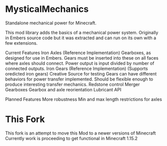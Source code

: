 # MysticalMechanics
Standalone mechanical power for Minecraft.

This mod library adds the basics of a mechanical power system. Originally in Embers source code but it was extracted and can run on its own with a few extensions.

Current Features
  Iron Axles (Reference Implementation)
  Gearboxes, as designed for use in Embers. Gears must be inserted into these on all faces where axles should connect. Power output is input divided by number of connected outputs.
  Iron Gears (Reference Implementation) (Supports oredicted iron gears)
  Creative Source for testing
  Gears can have different behaviors for power transfer implemented. Should be flexible enough to produce interesting transfer mechanics.
  Redstone control
  Merger Gearboxes
  Gearbox and axle reorientation
  Lubricant API
  
Planned Features
  More robustness
  Min and max length restrictions for axles
  
  # This Fork
  This fork is an attempt to move this Mod to a newer versions of Minecraft
  Currently work is proceeding to get functional in Minecraft 1.15.2
